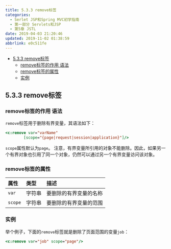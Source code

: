 ```yaml
---
title: 5.3.3 remove标签
categories: 
  - Serlet JSP和Spring MVC初学指南
  - 第一部分 Servlets和JSP
  - 第5章 JSTL
date: 2019-04-03 21:20:46
updated: 2019-11-02 01:38:59
abbrlink: e0c511fe
---
```

- [5.3.3 remove标签](/ReadingNotes/e0c511fe/#5-3-3-remove标签)
    - [remove标签的作用 语法](/ReadingNotes/e0c511fe/#remove标签的作用-语法)
    - [remove标签的属性](/ReadingNotes/e0c511fe/#remove标签的属性)
    - [实例](/ReadingNotes/e0c511fe/#实例)

<!--more-->
<script src="https://cdn.bootcss.com/jquery/3.4.0/jquery.slim.min.js"></script>
<script>$(document).ready(function () {$(".post-body > ul:nth-child(1)").hide();});</script>

<!--end-->
## 5.3.3 remove标签 ##
### remove标签的作用 语法 ###
`remove`标签用于删除有界变量，其语法如下：
```jsp
<c:remove var="varName"
        [scope="{page|request|session|application}"]/>
```
`scope`属性默认为`page`。
注意，有界变量所引用的对象不能删除。因此，如果另一个有界对象也引用了同一个对象，仍然可以通过另一个有界变量访问该对象。

### remove标签的属性 ###

|属性|类型|描述|
|:---|:---|:---|
|`var`|字符串|要删除的有界变量的名称|
|`scope`|字符串|要删除的有界变量的范围|
### 实例 ###
举个例子，下面的`remove`标签就是删除了页面范围的变量`job`：
```jsp
<c:remove var="job" scope="page"/>
```




